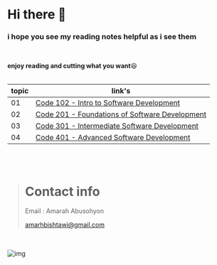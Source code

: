 # Hi there 👾

### i hope you see my reading notes helpful as i see them

<br>

**enjoy reading and cutting what you want**😆
<br>
<br>

| topic | link's                                                                                                                                                                                |
| ----- | ------------------------------------------------------------------------------------------------------------------------------------------------------------------------------------- |
| 01    | [Code 102 - Intro to Software Development](https://amarh-ayman.github.io/reading-notes/Code%20102%20-%20Intro%20to%20Software%20Development/code%20102%20Reading%20Notes)             |
| 02    | [Code 201 - Foundations of Software Development](https://amarh-ayman.github.io/reading-notes/Code%20201%20-%20Foundations%20of%20Software%20Development/code%20201%20Reading%20Notes) |
| 03    | [Code 301 - Intermediate Software Development](https://amarh-ayman.github.io/reading-notes/Code%20301%20-%20Intermediate%20Software%20Development/Code%20301%20Reading_Notes)         |
| 04    | [Code 401 - Advanced Software Development](https://amarh-ayman.github.io/reading-notes/Code%20401%20-%20Advanced%20Software%20Development/Code%20401%20Reading_Notes)                 |

<br><br>

> # Contact info
>
> Email : Amarah Abusohyon
>
> amarhbishtawi@gmail.com

<br><br>
![img](https://toppng.com/public/uploads/preview/bamboo-drawing-chibi-nerd-cute-chibi-girl-11563052039ttzlbsjyxj.png)

